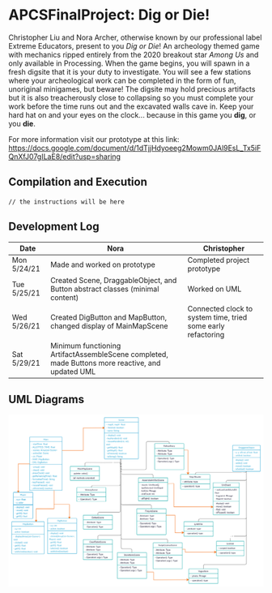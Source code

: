 # APCSFinalProject: Dig or Die!

Christopher Liu and Nora Archer, otherwise known by our professional label
Extreme Educators, present to you *Dig or Die*! An archeology themed game with
mechanics ripped entirely from the 2020 breakout star *Among Us* and only
available in Processing. When the game begins, you will spawn in a fresh
digsite that it is your duty to investigate. You will see a few stations where
your archeological work can be completed in the form of fun, unoriginal
minigames, but beware! The digsite may hold precious artifacts but it is also
treacherously close to collapsing so you must complete your work before the
time runs out and the excavated walls cave in. Keep your hard hat on and your
eyes on the clock... because in this game you **dig**, or you **die**.

For more information visit our prototype at this link:
https://docs.google.com/document/d/1dTjjHdyoeeg2Mowm0JAl9EsL_Tx5iFQnXfJ07gILaE8/edit?usp=sharing

## Compilation and Execution
```
// the instructions will be here
```

## Development Log
| Date | Nora | Christopher |
| ---- | ---- | ----------- |
| Mon 5/24/21 | Made and worked on prototype | Completed project prototype |
| Tue 5/25/21 | Created Scene, DraggableObject, and Button abstract classes (minimal content) | Worked on UML |
| Wed 5/26/21 | Created DigButton and MapButton, changed display of MainMapScene | Connected clock to system time, tried some early refactoring |
| Sat 5/29/21 | Minimum functioning ArtifactAssembleScene completed, made Buttons more reactive, and updated UML |  |

## UML Diagrams
![UML Diagram](/img/APCS%20Final%20Project.png)
